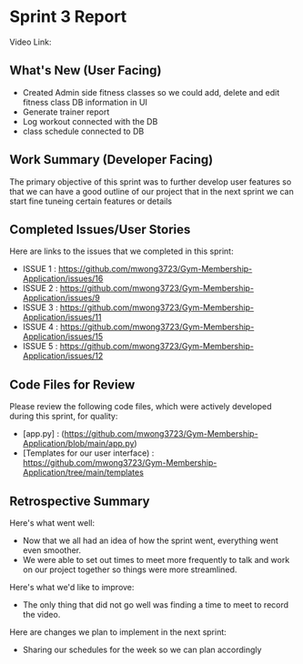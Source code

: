 # Sprint 3 Report 
Video Link: 
## What's New (User Facing)
 * Created Admin side fitness classes so we could add, delete and edit fitness class DB information in UI
 * Generate trainer report
 * Log workout connected with the DB
 * class schedule connected to DB

## Work Summary (Developer Facing)
The primary objective of this sprint was to further develop user features so that we can have a good outline of our project that in the next sprint we can start fine tuneing certain features or details


## Completed Issues/User Stories
Here are links to the issues that we completed in this sprint:

 * ISSUE 1 : https://github.com/mwong3723/Gym-Membership-Application/issues/16
 * ISSUE 2 : https://github.com/mwong3723/Gym-Membership-Application/issues/9
 * ISSUE 3 : https://github.com/mwong3723/Gym-Membership-Application/issues/11
 * ISSUE 4 : https://github.com/mwong3723/Gym-Membership-Application/issues/15
 * ISSUE 5 : https://github.com/mwong3723/Gym-Membership-Application/issues/12


## Code Files for Review
Please review the following code files, which were actively developed during this sprint, for quality:
 * [app.py] : (https://github.com/mwong3723/Gym-Membership-Application/blob/main/app.py)
 * [Templates for our user interface) : https://github.com/mwong3723/Gym-Membership-Application/tree/main/templates
 
## Retrospective Summary
Here's what went well:
  * Now that we all had an idea of how the sprint went, everything went even smoother.
  * We were able to set out times to meet more frequently to talk and work on our project together so things were more streamlined.
 
Here's what we'd like to improve:
   * The only thing that did not go well was finding a time to meet to record the video.
  
Here are changes we plan to implement in the next sprint:
   * Sharing our schedules for the week so we can plan accordingly
